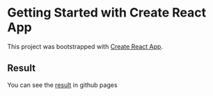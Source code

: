 # Getting Started with Create React App

This project was bootstrapped with [Create React App](https://github.com/facebook/create-react-app).

## Result

You can see the [result](https://akbarkaratayev.github.io/a-crown-clothing) in github pages
